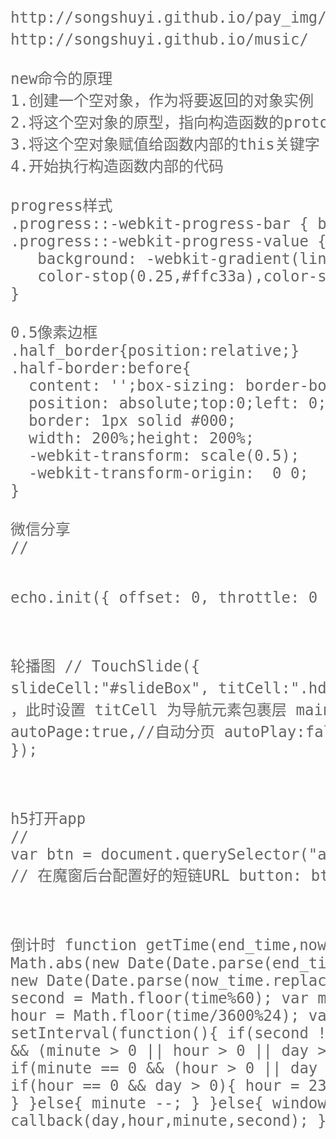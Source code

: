 <pre style="font-size: 24px;color: #666;">
http://songshuyi.github.io/pay_img/    //红包照片
http://songshuyi.github.io/music/      //音乐播放器

new命令的原理
1.创建一个空对象，作为将要返回的对象实例
2.将这个空对象的原型，指向构造函数的prototype属性
3.将这个空对象赋值给函数内部的this关键字
4.开始执行构造函数内部的代码

progress样式
.progress::-webkit-progress-bar { background: #ddd;}
.progress::-webkit-progress-value {
   background: -webkit-gradient(linear,0% 50%,100% 50%,from(#ffe04d),
   color-stop(0.25,#ffc33a),color-stop(0.5,#ff863a),color-stop(0.75,#ff6d3a),to(#ff3a48));
}

0.5像素边框
.half_border{position:relative;}
.half-border:before{
  content: '';box-sizing: border-box;
  position: absolute;top:0;left: 0;
  border: 1px solid #000;
  width: 200%;height: 200%;
  -webkit-transform: scale(0.5);
  -webkit-transform-origin:  0 0;
}

微信分享
//<script type="text/javascript" src="http://res.wx.qq.com/open/js/jweixin-1.0.0.js">
wx.config({
    debug: false, // 开启调试模式,调用的所有api的返回值会在客户端alert出来
    appId: '<?php echo $config['appid'];?>', // 必填，公众号的唯一标识
    timestamp: <?php echo $config['timestamp'];?>, // 必填，生成签名的时间戳
    nonceStr: '<?php echo $config['noncestr'];?>', // 必填，生成签名的随机串
    signature: '<?php echo $config['signature'];?>',// 必填，签名，见附录1
    jsApiList: ['onMenuShareTimeline', 'onMenuShareAppMessage'] // 必填，需要使用的JS接口列表
});
wx.ready(function () {
    //分享到朋友圈
    wx.onMenuShareTimeline({
        title: '', // 分享标题
        link: '', // 分享链接
        imgUrl: '', // 分享图标
        success: function () {
        },
        cancel: function () {
        }
    });
    //分享给朋友
    wx.onMenuShareAppMessage({
        title: '', // 分享标题
        desc: '',//描述
        link: '', // 分享链接
        imgUrl: '', // 分享图标
        type: 'link', // 分享类型,music、video或link，不填默认为link
        success: function () {
        },
        cancel: function () {
        }
    });
});

h5与native交互
function app_js(key, data) {
    var ua = navigator.userAgent.toLowerCase();
    if (/iphone|ipad|ipod/.test(ua)) {
        var url = "local://" + key + "?data=" + encodeURIComponent(JSON.stringify(data));
        location.href = url;
    } else if (/android/.test(ua)) {
        controller[key](JSON.stringify(data));
    }
}

原生js的ajax请求
function post(url,param,callback){
    var xmlhttp= new XMLHttpRequest();
    var paraStr = '';
    xmlhttp.onreadystatechange=function(){
        if(this.readyState==4 && this.status == 200){
            callback(JSON.parse(xmlhttp.responseText));
        }
    };
    xmlhttp.open('post',url,true);
    xmlhttp.setRequestHeader("Content-type","application/x-www-form-urlencoded");
    xmlhttp.setRequestHeader("If-Modified-Since", "0");
    for (key in param){
        paraStr += key+"="+encodeURIComponent(param[key])+"&"
    }
    paraStr = paraStr.substr(0,paraStr.length-1);
    xmlhttp.send(paraStr);
}

图片延迟加载
//<script src="echo.min.js"></script>
echo.init({
    offset: 0,
    throttle: 0
});

轮播图
//<script src="TouchSlide.1.1.js"></script>
TouchSlide({
    slideCell:"#slideBox",
    titCell:".hd ul", //开启自动分页 autoPage:true ，此时设置 titCell 为导航元素包裹层
    mainCell:".bd ul",
    effect:"left",
    autoPage:true,//自动分页
    autoPlay:false, //自动播放
    interTime:3500
});

h5打开app
//<script src="http://a.mlinks.cc/scripts/dist/mlink.min.js"></script>
var btn = document.querySelector("a#like");
new Mlink([
    {
        mlink: "http://a.mlinks.cc/AA1F?id=<?php echo $gid?>", // 在魔窗后台配置好的短链URL
        button: btn //必须是A标签
    }
]);

倒计时
function getTime(end_time,now_time,callback){
    var time = Math.abs(new Date(Date.parse(end_time.replace(/-/g, "/"))).getTime()
     - new Date(Date.parse(now_time.replace(/-/g, "/"))).getTime())/1000;
    var second = Math.floor(time%60);
    var minute = Math.floor(time/60%60);
    var hour = Math.floor(time/3600%24);
    var day = Math.floor(time/3600/24);
    setInterval(function(){
        if(second !=0){
            second --;
        }else if(second == 0 && (minute > 0 || hour > 0 || day > 0)){
            second = 59;
            if(minute == 0 && (hour > 0 || day > 0)){
                minute = 59;
                if(hour == 0 && day > 0){
                    hour = 23;
                    day --;
                }else{
                    hour --;
                }
            }else{
                minute --;
            }
        }else{
            window.location.reload();
        }
        callback(day,hour,minute,second);
    },1000);
}
</pre>